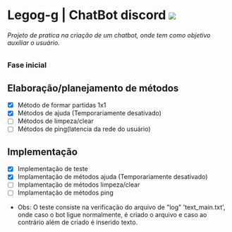 # Legog-g  | ChatBot discord ![](https://travis-ci.org/iTGabriel/bot_discordthsgame.svg?branch=master)

###### Projeto de pratica na criação de um chatbot, onde tem como objetivo auxiliar o usuário.

### Fase inicial

## Elaboração/planejamento de métodos
- [x] Método de formar partidas 1x1
- [x] Métodos de ajuda (Temporariamente desativado)
- [ ] Métodos de limpeza/clear
- [ ] Métodos de ping(latencia da rede do usuário)

## Implementação
- [x] Implementação de teste 
- [x] Implamentação de métodos ajuda (Temporariamente desativado)
- [ ] Implamentação de métodos limpeza/clear
- [ ] Implamentação de métodos ping

* Obs: O teste consiste na verificação do arquivo de "log" 'text_main.txt', onde caso o bot ligue normalmente, é criado o arquivo e caso ao contrário além de criado é inserido texto.